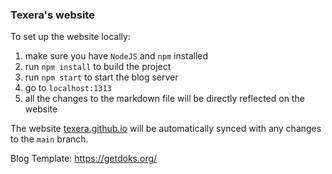 ### Texera's website

To set up the website locally:

1. make sure you have `NodeJS` and `npm` installed
2. run `npm install` to build the project
3. run `npm start` to start the blog server
4. go to `localhost:1313`
5. all the changes to the markdown file will be directly reflected on the website

The website [texera.github.io](texera.github.io) will be automatically synced with any changes to the `main` branch.

Blog Template: https://getdoks.org/

